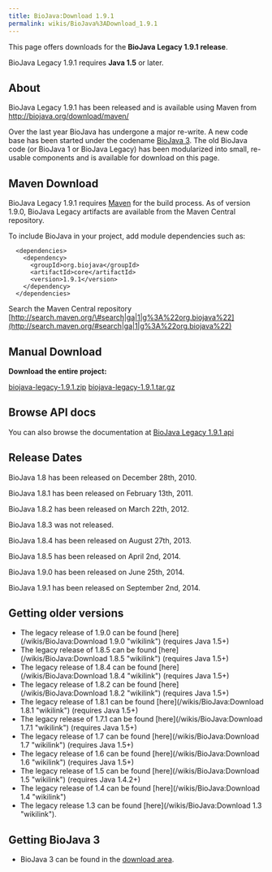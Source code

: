 ```yaml
---
title: BioJava:Download 1.9.1
permalink: wikis/BioJava%3ADownload_1.9.1
---
```


This page offers downloads for the <b>BioJava Legacy 1.9.1 release</b>.

BioJava Legacy 1.9.1 requires <b>Java 1.5</b> or later.

About
-----

BioJava Legacy 1.9.1 has been released and is available using Maven from
<http://biojava.org/download/maven/>

Over the last year BioJava has undergone a major re-write. A new code
base has been started under the codename [BioJava
3](/wikis/BioJava:Download "wikilink"). The old BioJava code (or BioJava 1 or
BioJava Legacy) has been modularized into small, re-usable components
and is available for download on this page.

Maven Download
--------------

BioJava Legacy 1.9.1 requires [Maven](http://maven.apache.org/) for the
build process. As of version 1.9.0, BioJava Legacy artifacts are
available from the Maven Central repository.

To include BioJava in your project, add module dependencies such as:

      <dependencies>
        <dependency>
          <groupId>org.biojava</groupId>
          <artifactId>core</artifactId>
          <version>1.9.1</version>
        </dependency>
      </dependencies>

Search the Maven Central repository
[http://search.maven.org/\#search|ga|1|g%3A%22org.biojava%22](http://search.maven.org/#search|ga|1|g%3A%22org.biojava%22)

Manual Download
---------------

**Download the entire project:**

[biojava-legacy-1.9.1.zip](https://github.com/biojava/biojava-legacy/archive/biojava-legacy-1.9.1.zip)
[biojava-legacy-1.9.1.tar.gz](https://github.com/biojava/biojava-legacy/archive/biojava-legacy-1.9.1.tar.gz)

Browse API docs
---------------

You can also browse the documentation at [BioJava Legacy 1.9.1
api](http://www.biojava.org/docs/api1.9.1/)

Release Dates
-------------

BioJava 1.8 has been released on December 28th, 2010.

BioJava 1.8.1 has been released on February 13th, 2011.

BioJava 1.8.2 has been released on March 22th, 2012.

BioJava 1.8.3 was not released.

BioJava 1.8.4 has been released on August 27th, 2013.

BioJava 1.8.5 has been released on April 2nd, 2014.

BioJava 1.9.0 has been released on June 25th, 2014.

BioJava 1.9.1 has been released on September 2nd, 2014.

Getting older versions
----------------------

-   The legacy release of 1.9.0 can be found
    [here](/wikis/BioJava:Download 1.9.0 "wikilink") (requires Java 1.5+)
-   The legacy release of 1.8.5 can be found
    [here](/wikis/BioJava:Download 1.8.5 "wikilink") (requires Java 1.5+)
-   The legacy release of 1.8.4 can be found
    [here](/wikis/BioJava:Download 1.8.4 "wikilink") (requires Java 1.5+)
-   The legacy release of 1.8.2 can be found
    [here](/wikis/BioJava:Download 1.8.2 "wikilink") (requires Java 1.5+)
-   The legacy release of 1.8.1 can be found
    [here](/wikis/BioJava:Download 1.8.1 "wikilink") (requires Java 1.5+)
-   The legacy release of 1.7.1 can be found
    [here](/wikis/BioJava:Download 1.7.1 "wikilink") (requires Java 1.5+)
-   The legacy release of 1.7 can be found
    [here](/wikis/BioJava:Download 1.7 "wikilink") (requires Java 1.5+)
-   The legacy release of 1.6 can be found
    [here](/wikis/BioJava:Download 1.6 "wikilink") (requires Java 1.5+)
-   The legacy release of 1.5 can be found
    [here](/wikis/BioJava:Download 1.5 "wikilink") (requires Java 1.4.2+)
-   The legacy release of 1.4 can be found
    [here](/wikis/BioJava:Download 1.4 "wikilink")
-   The legacy release 1.3 can be found
    [here](/wikis/BioJava:Download 1.3 "wikilink").

Getting BioJava 3
-----------------

-   BioJava 3 can be found in the [download
    area](http://www.biojava.org/download/).

